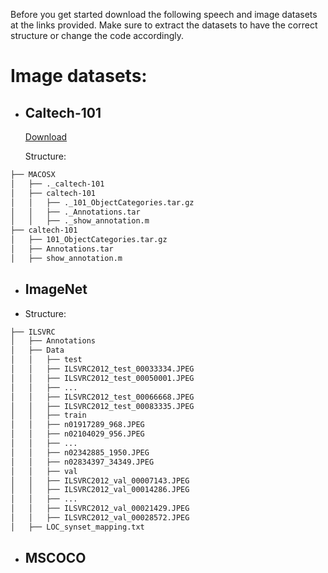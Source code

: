 Before you get started download the following speech and image datasets at the links provided. Make sure to extract the datasets to have the correct structure or change the code accordingly.

# Image datasets:
* ## Caltech-101
  
  [Download](https://data.caltech.edu/records/mzrjq-6wc02)
  
  Structure:

```bash
├── MACOSX
│   ├── ._caltech-101
│   ├── caltech-101
│   │   ├── ._101_ObjectCategories.tar.gz
│   │   ├── ._Annotations.tar
│   │   ├── ._show_annotation.m
├── caltech-101
│   ├── 101_ObjectCategories.tar.gz
│   ├── Annotations.tar
│   ├── show_annotation.m
```

* ## ImageNet
* 
  Structure:

```bash
├── ILSVRC
│   ├── Annotations
│   ├── Data
│   │   ├── test 
│   │   ├── ILSVRC2012_test_00033334.JPEG
│   │   ├── ILSVRC2012_test_00050001.JPEG
│   │   ├── ...
│   │   ├── ILSVRC2012_test_00066668.JPEG
│   │   ├── ILSVRC2012_test_00083335.JPEG
│   │   ├── train
│   │   ├── n01917289_968.JPEG
│   │   ├── n02104029_956.JPEG
│   │   ├── ...
│   │   ├── n02342885_1950.JPEG
│   │   ├── n02834397_34349.JPEG 
│   │   ├── val 
│   │   ├── ILSVRC2012_val_00007143.JPEG
│   │   ├── ILSVRC2012_val_00014286.JPEG
│   │   ├── ...
│   │   ├── ILSVRC2012_val_00021429.JPEG
│   │   ├── ILSVRC2012_val_00028572.JPEG
│   ├── LOC_synset_mapping.txt
```

* ## MSCOCO
